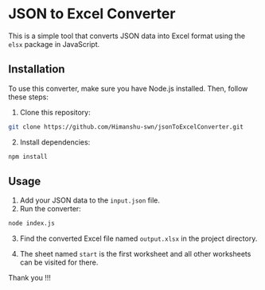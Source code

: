 # JSON to Excel Converter

This is a simple tool that converts JSON data into Excel format using the `elsx` package in JavaScript.

## Installation

To use this converter, make sure you have Node.js installed. Then, follow these steps:

1. Clone this repository:

```bash
git clone https://github.com/Himanshu-swn/jsonToExcelConverter.git
```

2. Install dependencies:

```bash
npm install
```

## Usage

1. Add your JSON data to the `input.json` file.
2. Run the converter:

```bash
node index.js
```

3. Find the converted Excel file named `output.xlsx` in the project directory.

4. The sheet named `start` is the first worksheet and all other worksheets can be visited for there.

Thank you !!!
